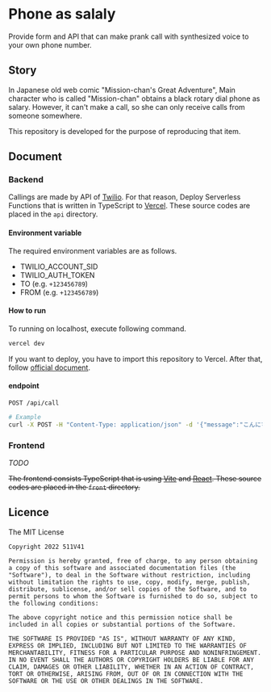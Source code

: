 # Phone as salaly

Provide form and API that can make prank call with synthesized voice to your own phone number.

## Story

In Japanese old web comic "Mission-chan's Great Adventure", Main character who is called "Mission-chan" obtains a black rotary dial phone as salary. However, it can't make a call, so she can only receive calls from someone somewhere.

This repository is developed for the purpose of reproducing that item.

## Document

### Backend

Callings are made by API of [Twilio](https://www.twilio.com). For that reason, Deploy Serverless Functions that is written in TypeScript to [Vercel](https://vercel.com). These source codes are placed in the `api` directory.

#### Environment variable

The required environment variables are as follows.

- TWILIO_ACCOUNT_SID
- TWILIO_AUTH_TOKEN
- TO (e.g. `+123456789`)
- FROM (e.g. `+123456789`)

#### How to run

To running on localhost, execute following command.

```sh
vercel dev
```

If you want to deploy, you have to import this repository to Vercel. After that, follow [official document](https://vercel.com/docs/concepts/deployments/overview).

#### endpoint

`POST /api/call`

```sh
# Example
curl -X POST -H "Content-Type: application/json" -d '{"message":"こんにちは世界"}' http://localhost:3000/api/call
```

### Frontend

*TODO*

~~The frontend consists TypeScript that is using [Vite](https://vitejs.dev) and [React](https://reactjs.org/). These source codes are placed in the `front` directory.~~

## Licence

The MIT License

```
Copyright 2022 511V41

Permission is hereby granted, free of charge, to any person obtaining a copy of this software and associated documentation files (the "Software"), to deal in the Software without restriction, including without limitation the rights to use, copy, modify, merge, publish, distribute, sublicense, and/or sell copies of the Software, and to permit persons to whom the Software is furnished to do so, subject to the following conditions:

The above copyright notice and this permission notice shall be included in all copies or substantial portions of the Software.

THE SOFTWARE IS PROVIDED "AS IS", WITHOUT WARRANTY OF ANY KIND, EXPRESS OR IMPLIED, INCLUDING BUT NOT LIMITED TO THE WARRANTIES OF MERCHANTABILITY, FITNESS FOR A PARTICULAR PURPOSE AND NONINFRINGEMENT. IN NO EVENT SHALL THE AUTHORS OR COPYRIGHT HOLDERS BE LIABLE FOR ANY CLAIM, DAMAGES OR OTHER LIABILITY, WHETHER IN AN ACTION OF CONTRACT, TORT OR OTHERWISE, ARISING FROM, OUT OF OR IN CONNECTION WITH THE SOFTWARE OR THE USE OR OTHER DEALINGS IN THE SOFTWARE.
```